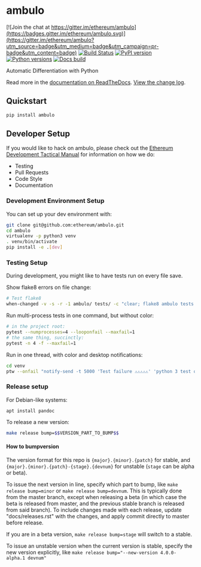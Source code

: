 # ambulo

[![Join the chat at https://gitter.im/ethereum/ambulo](https://badges.gitter.im/ethereum/ambulo.svg)](https://gitter.im/ethereum/ambulo?utm_source=badge&utm_medium=badge&utm_campaign=pr-badge&utm_content=badge)
[![Build Status](https://circleci.com/gh/ethereum/ambulo.svg?style=shield)](https://circleci.com/gh/ethereum/ambulo)
[![PyPI version](https://badge.fury.io/py/ambulo.svg)](https://badge.fury.io/py/ambulo)
[![Python versions](https://img.shields.io/pypi/pyversions/ambulo.svg)](https://pypi.python.org/pypi/ambulo)
[![Docs build](https://readthedocs.org/projects/ambulo/badge/?version=latest)](http://ambulo.readthedocs.io/en/latest/?badge=latest)
   

Automatic Differentiation with Python

Read more in the [documentation on ReadTheDocs](https://ambulo.readthedocs.io/). [View the change log](https://ambulo.readthedocs.io/en/latest/releases.html).

## Quickstart

```sh
pip install ambulo
```

## Developer Setup

If you would like to hack on ambulo, please check out the
[Ethereum Development Tactical Manual](https://github.com/pipermerriam/ethereum-dev-tactical-manual)
for information on how we do:

- Testing
- Pull Requests
- Code Style
- Documentation

### Development Environment Setup

You can set up your dev environment with:

```sh
git clone git@github.com:ethereum/ambulo.git
cd ambulo
virtualenv -p python3 venv
. venv/bin/activate
pip install -e .[dev]
```

### Testing Setup

During development, you might like to have tests run on every file save.

Show flake8 errors on file change:

```sh
# Test flake8
when-changed -v -s -r -1 ambulo/ tests/ -c "clear; flake8 ambulo tests && echo 'flake8 success' || echo 'error'"
```

Run multi-process tests in one command, but without color:

```sh
# in the project root:
pytest --numprocesses=4 --looponfail --maxfail=1
# the same thing, succinctly:
pytest -n 4 -f --maxfail=1
```

Run in one thread, with color and desktop notifications:

```sh
cd venv
ptw --onfail "notify-send -t 5000 'Test failure ⚠⚠⚠⚠⚠' 'python 3 test on ambulo failed'" ../tests ../ambulo
```

### Release setup

For Debian-like systems:
```
apt install pandoc
```

To release a new version:

```sh
make release bump=$$VERSION_PART_TO_BUMP$$
```

#### How to bumpversion

The version format for this repo is `{major}.{minor}.{patch}` for stable, and
`{major}.{minor}.{patch}-{stage}.{devnum}` for unstable (`stage` can be alpha or beta).

To issue the next version in line, specify which part to bump,
like `make release bump=minor` or `make release bump=devnum`. This is typically done from the
master branch, except when releasing a beta (in which case the beta is released from master,
and the previous stable branch is released from said branch). To include changes made with each
release, update "docs/releases.rst" with the changes, and apply commit directly to master 
before release.

If you are in a beta version, `make release bump=stage` will switch to a stable.

To issue an unstable version when the current version is stable, specify the
new version explicitly, like `make release bump="--new-version 4.0.0-alpha.1 devnum"`
